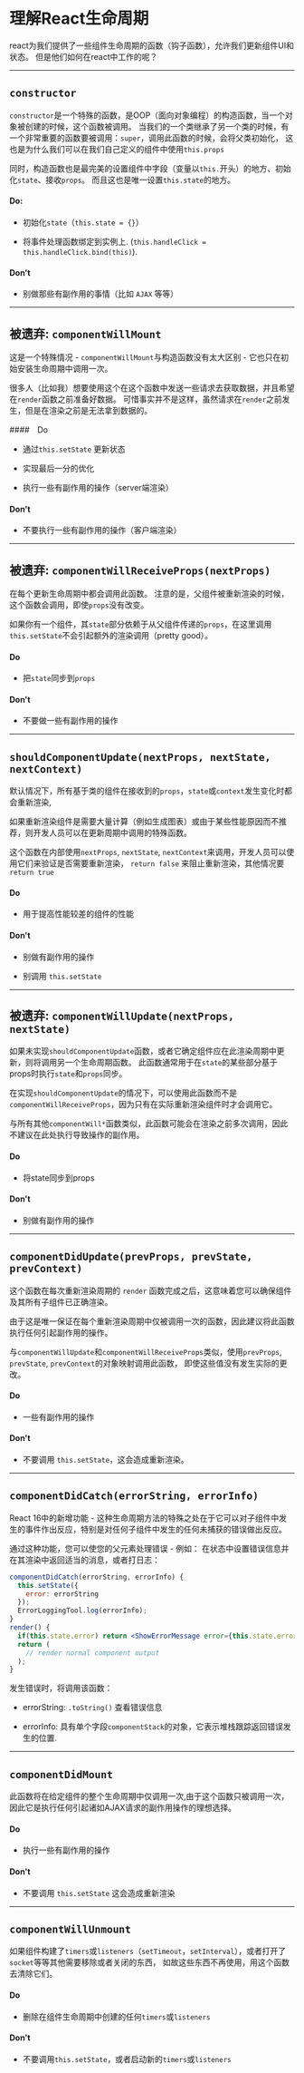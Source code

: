 # 理解React生命周期

react为我们提供了一些组件生命周期的函数（钩子函数），允许我们更新组件UI和状态。
但是他们如何在react中工作的呢？

----------------------------------------------------------------
## `constructor`

`constructor`是一个特殊的函数，是OOP（面向对象编程）的构造函数，当一个对象被创建的时候，这个函数被调用。
当我们的一个类继承了另一个类的时候，有一个非常重要的函数要被调用：`super`，调用此函数的时候，会将父类初始化，
这也是为什么我们可以在我们自己定义的组件中使用`this.props`

同时，构造函数也是最完美的设置组件中字段（变量以`this.`开头）的地方、初始化`state`、接收`props`。
而且这也是唯一设置`this.state`的地方。

#### Do:

- 初始化`state`（`this.state = {}`）

- 将事件处理函数绑定到实例上. (`this.handleClick = this.handleClick.bind(this)`).

#### Don't

- 别做那些有副作用的事情（比如 `AJAX` 等等）

----------------------------------------------------------------
## 被遗弃: `componentWillMount`

这是一个特殊情况 - `componentWillMount`与构造函数没有太大区别 - 它也只在初始安装生命周期中调用一次。

很多人（比如我）想要使用这个在这个函数中发送一些请求去获取数据，并且希望在`render`函数之前准备好数据。
可惜事实并不是这样，虽然请求在`render`之前发生，但是在渲染之前是无法拿到数据的。

####　Do

- 通过`this.setState` 更新状态

- 实现最后一分的优化

- 执行一些有副作用的操作（server端渲染）

#### Don't

- 不要执行一些有副作用的操作（客户端渲染）

----------------------------------------------------------------
## 被遗弃: `componentWillReceiveProps(nextProps)`

在每个更新生命周期中都会调用此函数。
注意的是，父组件被重新渲染的时候，这个函数会调用，即使`props`没有改变。

如果你有一个组件，其`state`部分依赖于从父组件传递的`props`，在这里调用`this.setState`不会引起额外的渲染调用（pretty good）。

#### Do

- 把`state`同步到`props`

#### Don't

- 不要做一些有副作用的操作

----------------------------------------------------------------
## `shouldComponentUpdate(nextProps, nextState, nextContext)`

默认情况下，所有基于类的组件在接收到的`props`，`state`或`context`发生变化时都会重新渲染,

如果重新渲染组件是需要大量计算（例如生成图表）或由于某些性能原因而不推荐，则开发人员可以在更新周期中调用的特殊函数。

这个函数在内部使用`nextProps`, `nextState`, `nextContext`来调用，开发人员可以使用它们来验证是否需要重新渲染，
`return false` 来阻止重新渲染，其他情况要 `return true`

#### Do

- 用于提高性能较差的组件的性能

#### Don't

- 别做有副作用的操作

- 别调用 `this.setState`

----------------------------------------------------------------
## 被遗弃: `componentWillUpdate(nextProps, nextState)`

如果未实现`shouldComponentUpdate`函数，或者它确定组件应在此渲染周期中更新，则将调用另一个生命周期函数。
此函数通常用于在`state`的某些部分基于props时执行`state`和`props`同步。

在实现`shouldComponentUpdate`的情况下，可以使用此函数而不是`componentWillReceiveProps`，因为只有在实际重新渲染组件时才会调用它。

与所有其他`componentWill*`函数类似，此函数可能会在渲染之前多次调用，因此不建议在此处执行导致操作的副作用。

#### Do

- 将state同步到props

#### Don't

- 别做有副作用的操作

----------------------------------------------------------------
## `componentDidUpdate(prevProps, prevState, prevContext)`

这个函数在每次重新渲染周期的 `render` 函数完成之后，这意味着您可以确保组件及其所有子组件已正确渲染。

由于这是唯一保证在每个重新渲染周期中仅被调用一次的函数，因此建议将此函数执行任何引起副作用的操作。

与`componentWillUpdate`和`componentWillReceiveProps`类似，使用`prevProps`, `prevState`, `prevContext`的对象映射调用此函数，
即使这些值没有发生实际的更改。 

#### Do

- 一些有副作用的操作

#### Don't

- 不要调用 `this.setState`，这会造成重新渲染。

----------------------------------------------------------------
## `componentDidCatch(errorString, errorInfo)`

React 16中的新增功能 - 这种生命周期方法的特殊之处在于它可以对子组件中发生的事件作出反应，特别是对任何子组件中发生的任何未捕获的错误做出反应。

通过这种功能，您可以使您的父元素处理错误 - 例如： 在状态中设置错误信息并在其渲染中返回适当的消息，或者打日志：

```jsx
componentDidCatch(errorString, errorInfo) {
  this.setState({
    error: errorString
  });
  ErrorLoggingTool.log(errorInfo);
}
render() {
  if(this.state.error) return <ShowErrorMessage error={this.state.error} />
  return (
    // render normal component output
  );
}
```

发生错误时，将调用该函数：

- errorString: `.toString()` 查看错误信息

- errorInfo: 具有单个字段`componentStack`的对象，它表示堆栈跟踪返回错误发生的位置.

----------------------------------------------------------------
## `componentDidMount`

此函数将在给定组件的整个生命周期中仅调用一次,由于这个函数只被调用一次，因此它是执行任何引起诸如AJAX请求的副作用操作的理想选择。

#### Do

- 执行一些有副作用的操作

#### Don't

- 不要调用 `this.setState` 这会造成重新渲染

----------------------------------------------------------------
## `componentWillUnmount`

如果组件构建了`timers`或`listeners`（`setTimeout`，`setInterval`），或者打开了`socket`等等其他需要移除或者关闭的东西，
如故这些东西不再使用，用这个函数去清除它们。

#### Do

- 删除在组件生命周期中创建的任何`timers`或`listeners`

#### Don't

- 不要调用`this.setState`，或者启动新的`timers`或`listeners`
